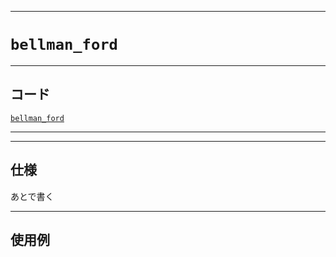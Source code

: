_____

# `bellman_ford`

_____

## コード

[`bellman_ford`](https://github.com/titanium-22/Library_py/blob/main/Graph/bellman_ford.py)
<!-- code=https://github.com/titanium-22/Library_py/blob/main/Graph\bellman_ford.py -->

_____


_____

## 仕様

あとで書く

_____

## 使用例

```python
```

